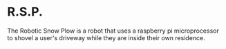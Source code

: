 # R.S.P.
The Robotic Snow Plow is a robot that uses a raspberry pi microprocessor to shovel a user's driveway while they are inside their own residence.

